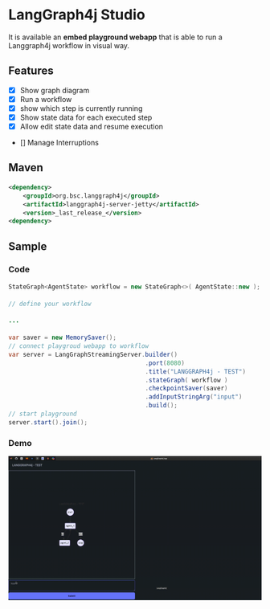 # LangGraph4j Studio

It is available an **embed playground webapp** that is able to run a Langgraph4j workflow in visual way.

## Features

- [x] Show graph diagram 
- [x] Run a workflow 
- [x] show which step is currently running
- [x] Show state data for each executed step
- [x] Allow edit state data and resume execution
- [] Manage Interruptions

## Maven

```xml
<dependency>
    <groupId>org.bsc.langgraph4j</groupId>
    <artifactId>langgraph4j-server-jetty</artifactId>
    <version>_last_release_</version>
<dependency>
```

## Sample

### Code
```java
StateGraph<AgentState> workflow = new StateGraph<>( AgentState::new );

// define your workflow   

...

var saver = new MemorySaver();
// connect playgroud webapp to workflow
var server = LangGraphStreamingServer.builder()
                                      .port(8080)
                                      .title("LANGGRAPH4j - TEST")
                                      .stateGraph( workflow )
                                      .checkpointSaver(saver)
                                      .addInputStringArg("input")
                                      .build();
// start playground
server.start().join();

```
### Demo
![result](../assets/playground-demo.gif)
